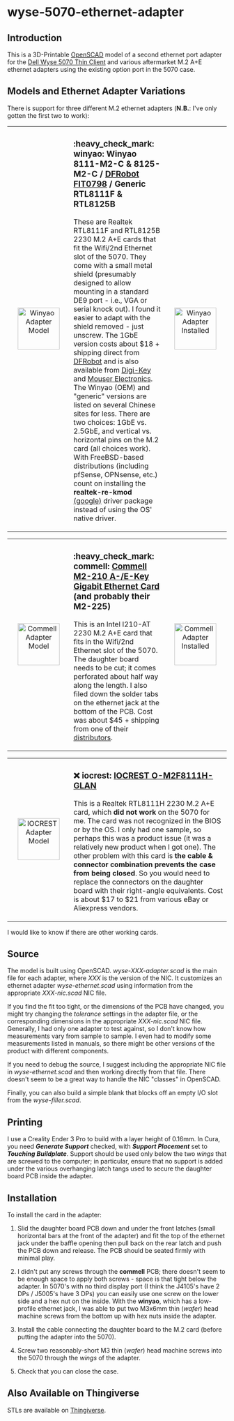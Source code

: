 # wyse-5070-ethernet-adapter

## Introduction

This is a 3D-Printable [OpenSCAD](https://openscad.org/) model of a second
ethernet port adapter for the [Dell Wyse 5070 Thin Client](https://www.dell.com/en-us/work/shop/wyse-endpoints-and-software/wyse-5070-thin-client/spd/wyse-5070-thin-client)
and various aftermarket M.2 A+E ethernet adapters using the existing option port
in the 5070 case.

## Models and Ethernet Adapter Variations

There is support for three different M.2 ethernet adapters (**N.B.**: I've only
gotten the first two to work):

<div class="model" data-name="Winyao Adapter" data-left="wyse-winyao-adapter.stl" data-left-icon="wyse-winyao-adapter.icon.png" data-right="winyao-view-interior.jpg"><!-- expanded by annotate-model --><table align="center" width="100%"><tbody><tr width="100%"><td align="center" width="128" height="128"><a href="../media/media/wyse-winyao-adapter.stl" target="_blank" title="View Winyao Adapter Model"><img src="../media/media/wyse-winyao-adapter.icon.png" alt="Winyao Adapter Model" width="96" height="96" /></a></td><td>

### :heavy\_check\_mark: **winyao**: Winyao 8111-M2-C & 8125-M2-C / [DFRobot FIT0798](https://www.dfrobot.com/product-2318.html) / Generic RTL8111F & RTL8125B

These are Realtek RTL8111F and RTL8125B 2230 M.2 A+E cards that fit the Wifi/2nd Ethernet
slot of the 5070. They come with a small metal shield (presumably designed to
allow mounting in a standard DE9 port - i.e., VGA or serial knock out). I found
it easier to adapt with the shield removed - just unscrew. The 1GbE version costs about $18 +
shipping direct from [DFRobot](https://www.dfrobot.com/product-2318.html) and is also
available from [Digi-Key](https://www.digikey.com/en/products/detail/dfrobot/FIT0798/14824986)
and [Mouser Electronics](https://www.mouser.com/ProductDetail/DFRobot/FIT0798?qs=%2Fha2pyFadui97DZ%2FSy%2FYrWNYjzbmGQYac80ChPKoMVC2EQ7OhLzBwA%3D%3D).
The Winyao (OEM) and "generic" versions are listed on several Chinese sites for less.
There are two choices: 1GbE vs. 2.5GbE, and vertical vs. horizontal pins on the M.2 card (all choices work).
With FreeBSD-based distributions (including pfSense, OPNsense, etc.) count on installing
the **realtek-re-kmod** [(google)](https://www.google.com/search?q=realtek-re-kmod) driver package instead of
using the OS' native driver.

</td><td align="center" width="128" height="128"><a href="../media/media/winyao-view-interior.jpg" target="_blank" title="View Winyao Adapter Installed"><img src="../media/media/winyao-view-interior.jpg" alt="Winyao Adapter Installed" width="96" height="96" /></a></td></tr></tbody></table></div>

<div class="model" data-name="Commell Adapter" data-left="wyse-commell-adapter.stl" data-left-icon="wyse-commell-adapter.icon.png" data-right="commell-view-interior.jpg"><!-- expanded by annotate-model --><table align="center" width="100%"><tbody><tr width="100%"><td align="center" width="128" height="128"><a href="../media/media/wyse-commell-adapter.stl" target="_blank" title="View Commell Adapter Model"><img src="../media/media/wyse-commell-adapter.icon.png" alt="Commell Adapter Model" width="96" height="96" /></a></td><td>

### :heavy\_check\_mark: **commell**: [Commell M2-210 A-/E-Key Gigabit Ethernet Card](http://www.commell.com.tw/Product/Peripheral/M.2%20%28NGFF%29%20card/M2-210.htm) (and probably their M2-225)

This is an Intel I210-AT 2230 M.2 A+E card that fits in the Wifi/2nd Ethernet
slot of the 5070. The daughter board needs to be cut; it comes perforated
about half way along the length. I also filed down the solder tabs on the
ethernet jack at the bottom of the PCB. Cost was about $45 + shipping from one
of their [distributors](http://www.commell.com.tw/distributor/Distributor.htm).

</td><td align="center" width="128" height="128"><a href="../media/media/commell-view-interior.jpg" target="_blank" title="View Commell Adapter Installed"><img src="../media/media/commell-view-interior.jpg" alt="Commell Adapter Installed" width="96" height="96" /></a></td></tr></tbody></table></div>

<div class="model" data-name="IOCREST Adapter" data-left="wyse-iocrest-adapter.stl" data-left-icon="wyse-iocrest-adapter.icon.png"><!-- expanded by annotate-model --><table align="center" width="100%"><tbody><tr width="100%"><td align="center" width="128" height="128"><a href="../media/media/wyse-iocrest-adapter.stl" target="_blank" title="View IOCREST Adapter Model"><img src="../media/media/wyse-iocrest-adapter.icon.png" alt="IOCREST Adapter Model" width="96" height="96" /></a></td><td>

### :x: **iocrest**: [IOCREST O-M2F8111H-GLAN](http://www.iocrest.com/index.php?id=2178)

This is a Realtek RTL8111H 2230 M.2 A+E card, which **did not work** on
the 5070 for me. The card was not recognized in the BIOS or by the OS. I
only had one sample, so perhaps this was a product issue (it was a
relatively new product when I got one). The other problem with this card
is **the cable & connector combination prevents the case from being
closed**. So you would need to replace the connectors on the daughter
board with their right-angle equivalents. Cost is about $17 to $21 from
various eBay or Aliexpress vendors.

</td></tr></tbody></table></div>

I would like to know if there are other working cards.

## Source

The model is built using OpenSCAD. *wyse-XXX-adapter.scad* is the main file for
each adapter, where *XXX* is the version of the NIC. It customizes an ethernet
adapter *wyse-ethernet.scad* using information from the appropriate
*XXX-nic.scad* NIC file.

If you find the fit too tight, or the dimensions of the PCB have changed, you
might try changing the *tolerance* settings in the adapter file, or the
corresponding dimensions in the appropriate *XXX-nic.scad* NIC file. Generally,
I had only one adapter to test against, so I don't know how measurements vary
from sample to sample. I even had to modify some measurements listed in manuals,
so there might be other versions of the product with different components.

If you need to debug the source, I suggest including the appropriate NIC file in
*wyse-ethernet.scad* and then working directly from that file. There doesn't
seem to be a great way to handle the NIC "classes" in OpenSCAD.

Finally, you can also build a simple blank that blocks off an empty I/O slot
from the *wyse-filler.scad*.

## Printing

I use a Creality Ender 3 Pro to build with a layer height of 0.16mm. In Cura,
you need ***Generate Support*** checked, with ***Support Placement*** set to
***Touching Buildplate***. Support should be used only below the two *wings*
that are screwed to the computer; in particular, ensure that no support is added
under the various overhanging latch tangs used to secure the daughter board PCB
inside the adapter.

## Installation

To install the card in the adapter:

1. Slid the daughter board PCB down and under the front latches (small horizontal
   bars at the front of the adapter) and fit the top of the ethernet jack under
   the baffle opening then pull back on the rear latch and push the PCB down and
   release. The PCB should be seated firmly with minimal play.

2. I didn't put any screws through the **commell** PCB; there doesn't seem to be
   enough space to apply both screws - space is that tight below the adapter.
   In 5070's with no third display port (I think the J4105's have 2 DPs / J5005's
   have 3 DPs) you can easily use one screw on the lower side and a hex nut on
   the inside. With the **winyao**, which has a low-profile ethernet jack, I was
   able to put two M3x6mm thin (*wafer*) head machine screws from the bottom up
   with hex nuts inside the adapter.

3. Install the cable connecting the daughter board to the M.2 card (before
   putting the adapter into the 5070).

4. Screw two reasonably-short M3 thin (*wafer*) head machine screws into the 5070
   through the *wings* of the adapter.

5. Check that you can close the case.

## Also Available on Thingiverse

STLs are available on [Thingiverse](https://www.thingiverse.com/thing:4619323).
